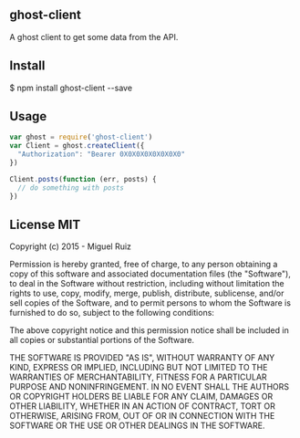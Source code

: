 ## ghost-client

A ghost client to get some data from the API.

## Install

$ npm install ghost-client --save

## Usage

```js
var ghost = require('ghost-client')
var Client = ghost.createClient({
  "Authorization": "Bearer 0X0X0X0X0X0X0X0"
})

Client.posts(function (err, posts) {
  // do something with posts
})
```

## License MIT

Copyright (c) 2015 - Miguel Ruiz

Permission is hereby granted, free of charge, to any person obtaining a copy
of this software and associated documentation files (the "Software"), to deal
in the Software without restriction, including without limitation the rights
to use, copy, modify, merge, publish, distribute, sublicense, and/or sell
copies of the Software, and to permit persons to whom the Software is
furnished to do so, subject to the following conditions:

The above copyright notice and this permission notice shall be included in
all copies or substantial portions of the Software.

THE SOFTWARE IS PROVIDED "AS IS", WITHOUT WARRANTY OF ANY KIND, EXPRESS OR
IMPLIED, INCLUDING BUT NOT LIMITED TO THE WARRANTIES OF MERCHANTABILITY,
FITNESS FOR A PARTICULAR PURPOSE AND NONINFRINGEMENT. IN NO EVENT SHALL THE
AUTHORS OR COPYRIGHT HOLDERS BE LIABLE FOR ANY CLAIM, DAMAGES OR OTHER
LIABILITY, WHETHER IN AN ACTION OF CONTRACT, TORT OR OTHERWISE, ARISING FROM,
OUT OF OR IN CONNECTION WITH THE SOFTWARE OR THE USE OR OTHER DEALINGS IN THE
SOFTWARE.

